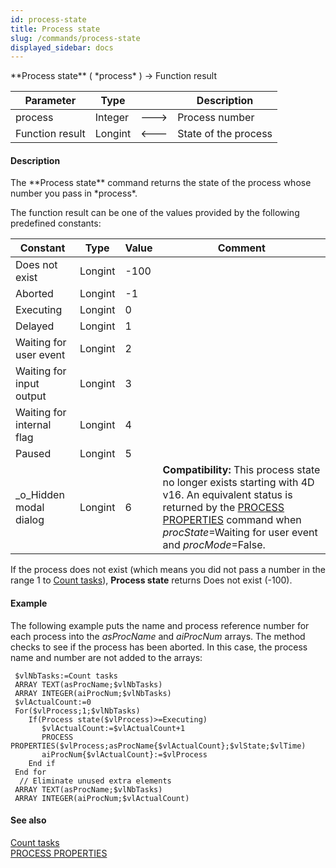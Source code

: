 ```yaml
---
id: process-state
title: Process state
slug: /commands/process-state
displayed_sidebar: docs
---
```


<!--REF #_command_.Process state.Syntax-->**Process state** ( *process* ) -> Function result<!-- END REF-->
<!--REF #_command_.Process state.Params-->
| Parameter | Type |  | Description |
| --- | --- | --- | --- |
| process | Integer | &#x1F852; | Process number |
| Function result | Longint | &#x1F850; | State of the process |

<!-- END REF-->

#### Description 

<!--REF #_command_.Process state.Summary-->The **Process state** command returns the state of the process whose number you pass in *process*.<!-- END REF--> 

The function result can be one of the values provided by the following predefined constants:

| Constant                  | Type    | Value | Comment                                                                                                                                                                                                                                   |
| ------------------------- | ------- | ----- | ----------------------------------------------------------------------------------------------------------------------------------------------------------------------------------------------------------------------------------------- |
| Does not exist            | Longint | \-100 |                                                                                                                                                                                                                                           |
| Aborted                   | Longint | \-1   |                                                                                                                                                                                                                                           |
| Executing                 | Longint | 0     |                                                                                                                                                                                                                                           |
| Delayed                   | Longint | 1     |                                                                                                                                                                                                                                           |
| Waiting for user event    | Longint | 2     |                                                                                                                                                                                                                                           |
| Waiting for input output  | Longint | 3     |                                                                                                                                                                                                                                           |
| Waiting for internal flag | Longint | 4     |                                                                                                                                                                                                                                           |
| Paused                    | Longint | 5     |                                                                                                                                                                                                                                           |
| \_o\_Hidden modal dialog  | Longint | 6     | **Compatibility:** This process state no longer exists starting with 4D v16\. An equivalent status is returned by the [PROCESS PROPERTIES](process-properties.md) command when *procState*\=Waiting for user event and *procMode*\=False. |

If the process does not exist (which means you did not pass a number in the range 1 to [Count tasks](count-tasks.md)), **Process state** returns Does not exist (-100).

#### Example 

The following example puts the name and process reference number for each process into the *asProcName* and *aiProcNum* arrays. The method checks to see if the process has been aborted. In this case, the process name and number are not added to the arrays: 

```4d
 $vlNbTasks:=Count tasks
 ARRAY TEXT(asProcName;$vlNbTasks)
 ARRAY INTEGER(aiProcNum;$vlNbTasks)
 $vlActualCount:=0
 For($vlProcess;1;$vlNbTasks)
    If(Process state($vlProcess)>=Executing)
       $vlActualCount:=$vlActualCount+1
       PROCESS PROPERTIES($vlProcess;asProcName{$vlActualCount};$vlState;$vlTime)
       aiProcNum{$vlActualCount}:=$vlProcess
    End if
 End for
  // Eliminate unused extra elements
 ARRAY TEXT(asProcName;$vlNbTasks)
 ARRAY INTEGER(aiProcNum;$vlActualCount)
```

#### See also 

[Count tasks](count-tasks.md)  
[PROCESS PROPERTIES](process-properties.md)  